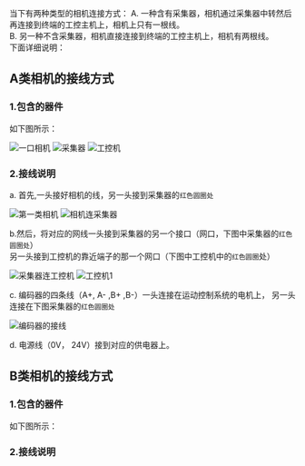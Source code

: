 
当下有两种类型的相机连接方式：
A. 一种含有采集器，相机通过采集器中转然后再连接到终端的工控主机上，相机上只有一根线。<br>
B. 另一种不含采集器，相机直接连接到终端的工控主机上，相机有两根线。<br>
下面详细说明：

## A类相机的接线方式

### 1.包含的器件

如下图所示：

![一口相机](camera_01.jpg)
![采集器](Collector.jpg)
![工控机](computer.jpg)

### 2.接线说明

a. 首先,一头接好相机的线，另一头接到采集器的`红色圆圈处`

![第一类相机](camera_1.jpg)
![相机连采集器](1.jpg)


b.然后，将对应的网线一头接到采集器的另一个接口（网口，下图中采集器的`红色圆圈处`）<br>
另一头接到工控机的靠近端子的那一个网口（下图中工控机中的`红色圆圈`处）

![采集器连工控机](01.jpg)
![工控机1](2-1.jpg)


c. 编码器的四条线（A+, A- ,B+ ,B-）一头连接在运动控制系统的电机上， 另一头连接在下图采集器的`红色圆圈处`

![编码器的接线](03.jpg)

d. 电源线（0V， 24V）接到对应的供电器上。


## B类相机的接线方式

### 1.包含的器件

如下图所示：


### 2.接线说明





